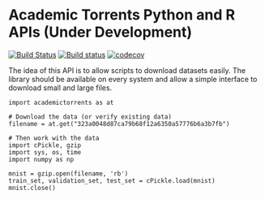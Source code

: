 # Academic Torrents Python and R APIs (Under Development)

[![Build Status](https://travis-ci.org/AcademicTorrents/python-r-api.svg?branch=master)](https://travis-ci.org/AcademicTorrents/python-r-api)
[![Build status](https://ci.appveyor.com/api/projects/status/0jgof5la8u4nvfv0/branch/master?svg=true)](https://ci.appveyor.com/project/JonathanNogueira/python-r-api/branch/master)
[![codecov](https://codecov.io/gh/AcademicTorrents/python-r-api/branch/master/graph/badge.svg)](https://codecov.io/gh/AcademicTorrents/python-r-api)

The idea of this API is to allow scripts to download datasets easily. The library should be available on every system and allow a simple interface to download small and large files.



```
import academictorrents as at

# Download the data (or verify existing data)
filename = at.get("323a0048d87ca79b68f12a6350a57776b6a3b7fb")

# Then work with the data
import cPickle, gzip
import sys, os, time
import numpy as np

mnist = gzip.open(filename, 'rb')
train_set, validation_set, test_set = cPickle.load(mnist)
mnist.close()
```

